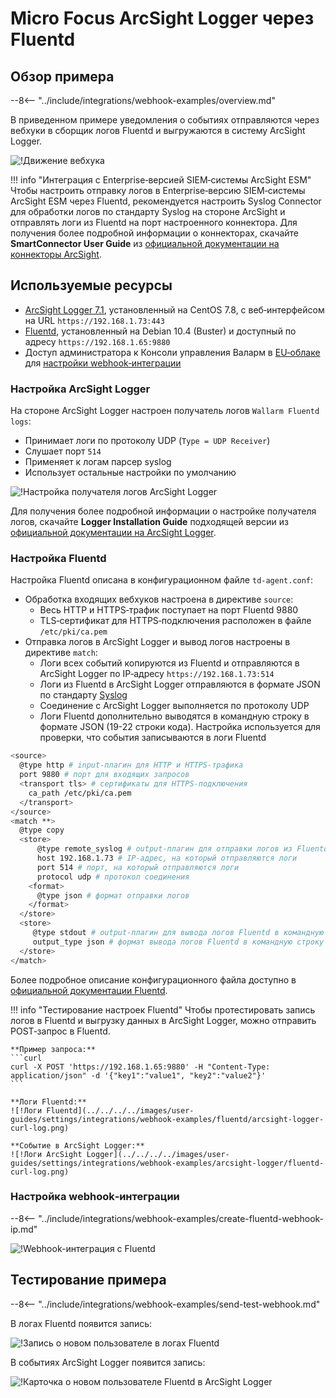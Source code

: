 # Micro Focus ArcSight Logger через Fluentd

## Обзор примера

--8<-- "../include/integrations/webhook-examples/overview.md"

В приведенном примере уведомления о событиях отправляются через вебхуки в сборщик логов Fluentd и выгружаются в систему ArcSight Logger.

![!Движение вебхука](../../../../images/user-guides/settings/integrations/webhook-examples/fluentd/arcsight-logger-scheme.png)

!!! info "Интеграция с Enterprise‑версией SIEM‑системы ArcSight ESM"
    Чтобы настроить отправку логов в Enterprise‑версию SIEM‑системы ArcSight ESM через Fluentd, рекомендуется настроить Syslog Connector для обработки логов по стандарту Syslog на стороне ArcSight и отправлять логи из Fluentd на порт настроенного коннектора. Для получения более подробной информации о коннекторах, скачайте **SmartConnector User Guide** из [официальной документации на коннекторы ArcSight](https://community.microfocus.com/t5/ArcSight-Connectors/ct-p/ConnectorsDocs).

## Используемые ресурсы

* [ArcSight Logger 7.1](#настройка-arcsight-logger), установленный на CentOS 7.8, с веб‑интерфейсом на URL `https://192.168.1.73:443`
* [Fluentd](#настройка-fluentd), установленный на Debian 10.4 (Buster) и доступный по адресу `https://192.168.1.65:9880`
* Доступ администратора к Консоли управления Валарм в [EU‑облаке](https://my.wallarm.com) для [настройки webhook‑интеграции](#настройка-webhookинтеграции)

### Настройка ArcSight Logger

На стороне ArcSight Logger настроен получатель логов `Wallarm Fluentd logs`:

* Принимает логи по протоколу UDP (`Type = UDP Receiver`)
* Слушает порт `514`
* Применяет к логам парсер syslog
* Использует остальные настройки по умолчанию

![!Настройка получателя логов ArcSight Logger](../../../../images/user-guides/settings/integrations/webhook-examples/arcsight-logger/fluentd-setup.png)

Для получения более подробной информации о настройке получателя логов, скачайте **Logger Installation Guide** подходящей версии из [официальной документации на ArcSight Logger](https://community.microfocus.com/t5/Logger-Documentation/ct-p/LoggerDoc).

### Настройка Fluentd

Настройка Fluentd описана в конфигурационном файле `td-agent.conf`:

* Обработка входящих вебхуков настроена в директиве `source`:
    * Весь HTTP и HTTPS‑трафик поступает на порт Fluentd 9880
    * TLS‑сертификат для HTTPS‑подключения расположен в файле `/etc/pki/ca.pem`
* Отправка логов в ArcSight Logger и вывод логов настроены в директиве `match`:
    * Логи всех событий копируются из Fluentd и отправляются в ArcSight Logger по IP‑адресу `https://192.168.1.73:514`
    * Логи из Fluentd в ArcSight Logger отправляются в формате JSON по стандарту [Syslog](https://en.wikipedia.org/wiki/Syslog)
    * Соединение с ArcSight Logger выполняется по протоколу UDP
    * Логи Fluentd дополнительно выводятся в командную строку в формате JSON (19-22 строки кода). Настройка используется для проверки, что события записываются в логи Fluentd

```bash linenums="1"
<source>
  @type http # input‑плагин для HTTP и HTTPS‑трафика
  port 9880 # порт для входящих запросов
  <transport tls> # сертификаты для HTTPS‑подключения
    ca_path /etc/pki/ca.pem
  </transport>
</source>
<match **>
  @type copy
  <store>
      @type remote_syslog # output‑плагин для отправки логов из Fluentd по стандарту Syslog
      host 192.168.1.73 # IP‑адрес, на который отправляются логи
      port 514 # порт, на который отправляются логи
      protocol udp # протокол соединения
    <format>
      @type json # формат отправки логов
    </format>
  </store>
  <store>
     @type stdout # output‑плагин для вывода логов Fluentd в командную строку
     output_type json # формат вывода логов Fluentd в командную строку
  </store>
</match>
```

Более подробное описание конфигурационного файла доступно в [официальной документации Fluentd](https://docs.fluentd.org/configuration/config-file).

!!! info "Тестирование настроек Fluentd"
    Чтобы протестировать запись логов в Fluentd и выгрузку данных в ArcSight Logger, можно отправить POST‑запрос в Fluentd.

    **Пример запроса:**
    ```curl
    curl -X POST 'https://192.168.1.65:9880' -H "Content-Type: application/json" -d '{"key1":"value1", "key2":"value2"}'
    ```

    **Логи Fluentd:**
    ![!Логи Fluentd](../../../../images/user-guides/settings/integrations/webhook-examples/fluentd/arcsight-logger-curl-log.png)

    **Событие в ArcSight Logger:**
    ![!Логи ArcSight Logger](../../../../images/user-guides/settings/integrations/webhook-examples/arcsight-logger/fluentd-curl-log.png)

### Настройка webhook‑интеграции

--8<-- "../include/integrations/webhook-examples/create-fluentd-webhook-ip.md"

![!Webhook-интеграция с Fluentd](../../../../images/user-guides/settings/integrations/webhook-examples/fluentd/add-webhook-integration-ip.png)

## Тестирование примера

--8<-- "../include/integrations/webhook-examples/send-test-webhook.md"

В логах Fluentd появится запись:

![!Запись о новом пользователе в логах Fluentd](../../../../images/user-guides/settings/integrations/webhook-examples/fluentd/arcsight-logger-user-log.png)

В событиях ArcSight Logger появится запись:

![!Карточка о новом пользователе Fluentd в ArcSight Logger](../../../../images/user-guides/settings/integrations/webhook-examples/arcsight-logger/fluentd-user.png)